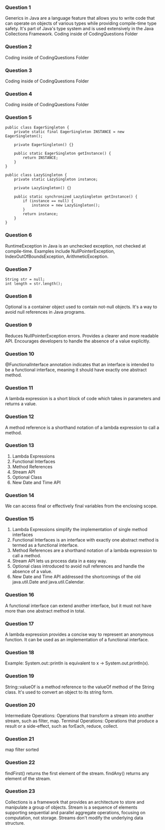 ### Question 1
Generics in Java are a language feature that allows you to write code that can operate on objects of various types while providing compile-time type safety. It's part of Java's type system and is used extensively in the Java Collections Framework.
Coding inside of CodingQuestions Folder

### Question 2
Coding inside of CodingQuestions Folder

### Question 3
Coding inside of CodingQuestions Folder

### Question 4
Coding inside of CodingQuestions Folder

### Question 5
```
public class EagerSingleton {
    private static final EagerSingleton INSTANCE = new EagerSingleton();

    private EagerSingleton() {}

    public static EagerSingleton getInstance() {
        return INSTANCE;
    }
}
```
```
public class LazySingleton {
    private static LazySingleton instance;

    private LazySingleton() {}

    public static synchronized LazySingleton getInstance() {
        if (instance == null) {
            instance = new LazySingleton();
        }
        return instance;
    }
}
```

### Question 6
RuntimeException in Java is an unchecked exception, not checked at compile-time. Examples include NullPointerException, IndexOutOfBoundsException, ArithmeticException.

### Question 7
```
String str = null;
int length = str.length();
```

### Question 8
Optional is a container object used to contain not-null objects. It's a way to avoid null references in Java programs.

### Question 9
Reduces NullPointerException errors.
Provides a clearer and more readable API.
Encourages developers to handle the absence of a value explicitly.

### Question 10
@FunctionalInterface annotation indicates that an interface is intended to be a functional interface, meaning it should have exactly one abstract method.

### Question 11
A lambda expression is a short block of code which takes in parameters and returns a value.

### Question 12
A method reference is a shorthand notation of a lambda expression to call a method. 

### Question 13
1. Lambda Expressions
2. Functional Interfaces
3. Method References
4. Stream API
5. Optional Class
6. New Date and Time API

### Question 14
We can access final or effectively final variables from the enclosing scope.

### Question 15
1. Lambda Expressions simplify the implementation of single method interfaces
2. Functional Interfaces is an interface with exactly one abstract method is termed as a functional interface. 
3. Method References are a shorthand notation of a lambda expression to call a method.
4. Stream API lets us process data in a easy way.
5. Optional class introduced to avoid null references and handle the absence of a value.
6. New Date and Time API addressed the shortcomings of the old java.util.Date and java.util.Calendar.

### Question 16
A functional interface can extend another interface, but it must not have more than one abstract method in total.

### Question 17
A lambda expression provides a concise way to represent an anonymous function. It can be used as an implementation of a functional interface.

### Question 18
Example: System.out::println is equivalent to x -> System.out.println(x).

### Question 19
String::valueOf is a method reference to the valueOf method of the String class. It's used to convert an object to its string form.

### Question 20
Intermediate Operations: Operations that transform a stream into another stream, such as filter, map.
Terminal Operations: Operations that produce a result or a side-effect, such as forEach, reduce, collect.

### Question 21
map
filter
sorted

### Question 22
findFirst() returns the first element of the stream.
findAny() returns any element of the stream.

### Question 23
Collections is a framework that provides an architecture to store and manipulate a group of objects.
Stream is a sequence of elements supporting sequential and parallel aggregate operations, focusing on computation, not storage. Streams don't modify the underlying data structure.
